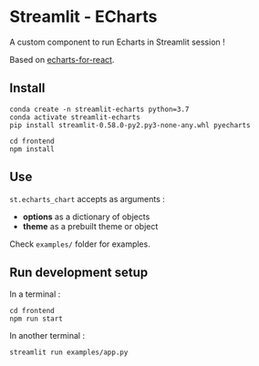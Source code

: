# Streamlit - ECharts

A custom component to run Echarts in Streamlit session !

Based on [echarts-for-react](https://github.com/hustcc/echarts-for-react).

## Install

```shell script
conda create -n streamlit-echarts python=3.7
conda activate streamlit-echarts
pip install streamlit-0.58.0-py2.py3-none-any.whl pyecharts

cd frontend
npm install
```

## Use

`st.echarts_chart` accepts as arguments :
* **options** as a dictionary of objects
* **theme** as a prebuilt theme or object 

Check `examples/` folder for examples.

## Run development setup

In a terminal :

```
cd frontend
npm run start
```

In another terminal :

```
streamlit run examples/app.py
```
